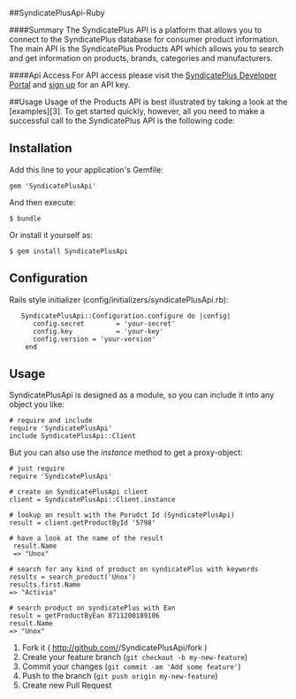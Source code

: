 ##SyndicatePlusApi-Ruby

####Summary
The SyndicatePlus API is a platform that allows you to connect to the SyndicatePlus database for consumer product information. The main API is the SyndicatePlus Products API which allows you to search and get information on products, brands, categories and manufacturers.

####Api Access
For API access please visit the [SyndicatePlus Developer Portal][1] and [sign up][2] for an API key.

[1]: http://syndicateplus.com/developer-api/
[2]: http://syndicateplus.com/api-signup/

##Usage
Usage of the Products API is best illustrated by taking a look at the [examples][3]. To get started quickly, however, all you need to make a successful call to the SyndicatePlus API is the following code:

## Installation

Add this line to your application's Gemfile:

    gem 'SyndicatePlusApi'

And then execute:

    $ bundle

Or install it yourself as:

    $ gem install SyndicatePlusApi

## Configuration

Rails style initializer (config/initializers/syndicatePlusApi.rb):

       SyndicatePlusApi::Configuration.configure do |config|
          config.secret        = 'your-secret'
          config.key           = 'your-key'
          config.version = 'your-version'
        end

## Usage
SyndicatePlusApi is designed as a module, so you can include it into any object you like:

    # require and include
    require 'SyndicatePlusApi'
    include SyndicatePlusApi::Client


But you can also use the *instance* method to get a proxy-object:

    # just require
    require 'SyndicatePlusApi'
    
    # create an SyndicatePlusApi client
    client = SyndicatePlusApi::Client.instance
    
    # lookup an result with the Porudct Id (SyndicatePlusApi)
    result = client.getProductById '5798'
    
    # have a look at the name of the result
     result.Name
     => "Unox"

    # search for any kind of product on syndicatePlus with keywords
    results = search_product('Unox')
    results.first.Name
    => "Activia"

    # search product on syndicatePlus with Ean
    result = getProductByEan 8711200189106
    result.Name
    => "Unox"


1. Fork it ( http://github.com/<my-github-username>/SyndicatePlusApi/fork )
2. Create your feature branch (`git checkout -b my-new-feature`)
3. Commit your changes (`git commit -am 'Add some feature'`)
4. Push to the branch (`git push origin my-new-feature`)
5. Create new Pull Request
